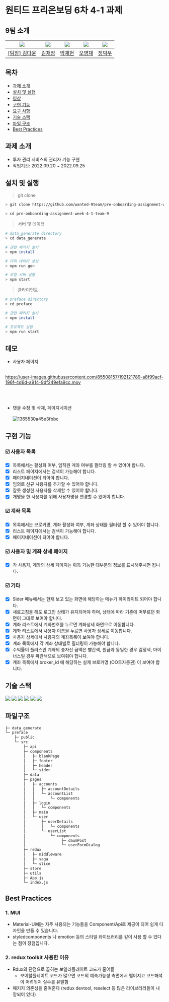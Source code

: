 # 원티드 프리온보딩 6차 4-1 과제

## 9팀 소개

| <img src="https://avatars.githubusercontent.com/u/92010078?v=4"/> | <img src="https://avatars.githubusercontent.com/u/92101831?v=4"/> | <img src="https://avatars.githubusercontent.com/u/69101321?v=4"/> | <img src="https://avatars.githubusercontent.com/u/85508157?v=4"/> | <img src="https://avatars.githubusercontent.com/u/97271725?v=4"> |
| ----------------------------------------------------------------- | ----------------------------------------------------------------- | ----------------------------------------------------------------- | ----------------------------------------------------------------- | ---------------------------------------------------------------- |
| <a href="https://github.com/many-yun">[팀장] 김다윤</a>           | <a href="https://github.com/blcklamb">김채정</a>                  | <a href="https://github.com/jaehyeon74">박재현</a>                | <a href="https://github.com/sacultang">오영재</a>                 | <a href="https://github.com/jungdeokwoo">정덕우</a>              |

## 목차

- [과제 소개](#과제-소개)
- [설치 및 실행](#설치-및-실행)
- [영상](#영상)
- [구현 기능](#구현-기능)
- [요구 사항](#요구-사항)
- [기술 스택](#기술-스택)
- [파일 구조](#파일-구조)
- [Best Practices](#best-practices)

## 과제 소개

- 투자 관리 서비스의 관리자 기능 구현
- 작업기간: 2022.09.20 ~ 2022.09.25

## 설치 및 실행

> git clone

```bash
> git clone https://github.com/wanted-9team/pre-onboarding-assignment-week-4-1-team-9

> cd pre-onboarding-assignment-week-4-1-team-9
```

> 서버 및 데이터

```bash
# data_generate directory
> cd data_generate

# 관련 패키지 설치
> npm install

# 더미 데이터 생성
> npm run gen

# 로컬 서버 실행
> npm start
```

> 클라이언트

```bash
# preface directory
> cd preface

# 관련 패키지 설치
> npm install

# 프로젝트 실행
> npm run start
```

## 데모

- 사용자 페이지 <br><br>

https://user-images.githubusercontent.com/85508157/192121789-a8f99acf-196f-4d6d-a914-9df249efa9cc.mov

 <br><br>

- 댓글 수정 및 삭제, 페이지네이션<br><br>
  ![1365530a45e3fbbc](https://user-images.githubusercontent.com/92010078/190940835-6607b1e8-3c3f-405e-b9ba-6acbd6068f8b.gif)

## 구현 기능

### ☑️ 사용자 목록

- [x] 목록에서는 활성화 여부, 임직원 계좌 여부를 필터링 할 수 있어야 합니다.
- [x] 리스트 페이지에서는 검색이 가능해야 합니다.
- [x] 페이지네이션이 되어야 합니다.
- [x] 임의로 신규 사용자를 추가할 수 있어야 합니다.
- [x] 잘못 생성한 사용자를 삭제할 수 있어야 합니다.
- [x] 개명을 한 사용자를 위해 사용자명을 변경할 수 있어야 합니다.

### ☑️ 계좌 목록

- [x] 목록에서는 브로커명, 계좌 활성화 여부, 계좌 상태를 필터링 할 수 있어야 합니다.
- [x] 리스트 페이지에서는 검색이 가능해야 합니다.
- [x] 페이지네이션이 되어야 합니다.

### ☑️ 사용자 및 계좌 상세 페이지

- [x] 각 사용자, 계좌의 상세 페이지는 획득 가능한 대부분의 정보를 표시해주시면 됩니다.

### ☑️ 기타

- [x] Sider 메뉴에서는 현재 보고 있는 화면에 해당하는 메뉴가 하이라이트 되어야 합니다.
- [x] 새로고침을 해도 로그인 상태가 유지되어야 하며, 상태에 따라 기존에 머무르던 화면이 그대로 보여야 합니다.
- [x] 계좌 리스트에서 계좌번호를 누르면 계좌상세 화면으로 이동합니다.
- [x] 계좌 리스트에서 사용자 이름을 누르면 사용자 상세로 이동합니다.
- [x] 사용자 상세에서 사용자의 계좌목록이 보여야 합니다.
- [x] 계좌 목록에서 각 계좌 상태별로 필터링이 가능해야 합니다.
- [x] 수익률이 플러스인 계좌의 총자산 금액은 빨간색, 원금과 동일한 경우 검정색, 마이너스일 경우 파란색으로 보여줘야 합니다.
- [x] 계좌 목록에서 broker_id 에 해당하는 실제 브로커명 (OO투자증권) 이 보여야 합니다.

## 기술 스택

<div>
<img src="https://img.shields.io/badge/React-61DAFB?style=for-the-badge&logo=react&logoColor=white"/>
<img src="https://img.shields.io/badge/Redux-764ABC?style=for-the-badge&logo=redux&logoColor=white"/>
<img src="https://img.shields.io/badge/Redux saga-999999?style=for-the-badge&logo=reduxsaga&logoColor=white"/>
<img src="https://img.shields.io/badge/JavaScript-F7DF1E?style=for-the-badge&logo=javascript&logoColor=white"/>
<img src="https://img.shields.io/badge/styled components-DB7093?style=for-the-badge&logo=styledcomponents&logoColor=white"/>
<img src="https://img.shields.io/badge/mui-007FFF?style=for-the-badge&logo=mui&logoColor=white"/>
</div>

## 파일구조

```bash
├─ data_generate
└─ preface
    ├─ public
    └─ src
        ├─ api
        ├─ components
        │   ├─ blankPage
        │   ├─ footer
        │   ├─ header
        │   └─ sider
        ├─ data
        ├─ pages
        │   ├─ accounts
        │   │   ├─ accountDetails
        │   │   └─ accountList
        │   │       └─ components
        │   ├─ login
        │   │   └─ components
        │   ├─ main
        │   └─ user
        │       ├─ userDetails
        │       │   └─ components
        │       └─ userList
        │           └─ components
        │                ├─ daumPost
        │                └─ userFormDialog
        ├─ redux
        │   ├─ middleware
        │   ├─ saga
        │   └─ slice
        ├─ store
        ├─ utils
        ├─ App.js
        └─ index.js

```

## Best Practices

### 1. MUI

- Material-Ui에는 자주 사용되는 기능들을 Component/Api로 제공이 되어 쉽게 디자인을 만들 수 있습니다.
- styledcomponents 나 emotion 등의 스타일 라이브러리를 같이 사용 할 수 있다는 점이 장점입니다.

### 2. redux toolkit 사용한 이유

- Rdux의 단점으로 꼽히는 보일러플레이트 코드가 줄어듦
  - 보이럴플레이트 코드가 많으면 코드의 예측가능성 측면에서 떨어지고 코드해석이 어려워져 실수를 유발함
- 패키지 의존성을 줄여준다 (redux devtool, reselect 등 많은 라이브러리들이 내장되어 있다)
